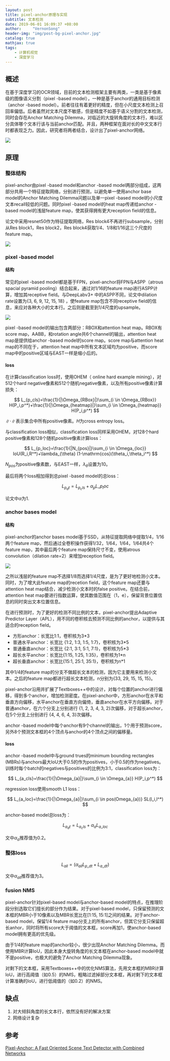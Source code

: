 ```yaml
---
layout: post
title: pixel-anchor原理与实现
subtitle: 文本检测
date: 2019-06-01 16:09:37 +08:00
author:     "VernonSong"
header-img: "img/post-bg-pixel-anchor.jpg"
catalog: true
mathjax: true
tags:
    - 计算机视觉
    - 深度学习
---
```


## 概述
在基于深度学习的OCR领域，目前的文本检测框架主要有两类，一类是基于像素级的图像语义分割（pixel -based model），一种是基于anchor的通用目标检测（anchor -based  model）。前者往往有着更好的精度，但在小尺度文本检测上召回率偏低。后者虽然对文本尺度不敏感，但是精度不如基于语义分割的文本检测，同时会存在Anchor Matching Dilemma，对临近的大旋转角度的文本行，难以区分具体哪个文本行该与当前anchor匹配。并且，两种框架在面对长的中文文本行时都表现乏力。因此，研究者将两者结合，设计出了pixel-anchor网络。

![](\img\in-post\post-text-detection\pixel-anchor-4.png)

## 原理
### 整体结构
pixel-anchor由pixel -based model和anchor -based  model两部分组成，这两部分共用一个特征提取网络，分别进行预测，以避免单一使用anchor base model的Anchor Matching Dilemma问题以及单一pixel -based model的小尺度文本recall较低的问题。同时pixel -based model的heat map传递给anchor -based  model的浅层feature map，使其获得拥有更大reception field的信息。

论文中采用resnet50作为特征提取网络，Res block4不再进行subsample，分别从Res block1，Res block2，Res block4获取1/4、1/8和1/16这三个尺度的feature map。

![](\img\in-post\post-text-detection\pixel-anchor-1.png)

### pixel -based model
#### 结构
常见的pixel -based model都是基于FPN，pixel-anchor将FPN与ASPP（atrous spacial pyramid pooling）结合起来，通过对1/16的feature map进行ASPP计算，增加其receptive field。与DeepLabv3+ 中的ASPP不同，论文中dilation rate设置为{3, 6, 9, 12, 15, 18} ，使feature map包含不同receptive field的信息，来应对各种大小的文本行。之后则是截至到1/4尺度的upsample。

![](\img\in-post\post-text-detection\pixel-anchor-2.png)

pixel -based model的输出包含两部分：RBOX和attention heat map。RBOX有score map，AABB，和rotation angle共6个channel的输出，attention heat map是提供给anchor -based model的score map。score map与attention heat map的不同在于，attention heat map中所有文本区域均为positive，而score map中的positive区域与EAST一样是缩小后的。


#### loss
在计算classification loss时，使用OHEM（ online hard example mining），对512个hard negative像素和512个随机negative像素，以及所有positive像素计算损失：

$$
L_{p_cls}=\frac{1}{|\Omega_{RBox}|}\sum_{i \in \Omega_{RBox}} H(P_i,p^*)+\frac{1}{|\Omega_{heatmap}|}\sum_{i \in \Omega_{heatmap}} H(P_i,p^*)
$$

$\|\cdot\|$表示集合中所有positive像素。$H$为cross entropy loss。

与classification loss相似，classification loss同样采用OHEM，对128个hard positive像素和128个随机positive像素计算loss：

$$
L_{p_loc}=\frac{1}{|N_{pos}|}\sum_{i \in \Omega_{loc}} IoU(R_i,R^*)+\lambda_{\theta} (1-\mathrm{cos}(\theta_i,\theta_i^*)
$$

$N_{pos}$为positive像素数，与EAST一样，$\lambda_{\theta}$设置为10。

最后将两个loss相加得到总pixel -based model的总loss：

$$
L_{p_dt}=L_{p_cls}+\alpha _p L\_{p_loc}
$$

论文中$\alpha$为1.

### anchor bases model
#### 结构
pixel-anchor的anchor bases model基于SSD，从特征提取网络中提取1/4，1/16两个feature map，然后通过全卷积操作获得1/32，1/64，1/64，1/64共4个feature map，其中最后两个feature map保持尺寸不变，使用atrous convolution（dilation rate=2）来增加reception field。

![](\img\in-post\post-text-detection\pixel-anchor-3.png)

之所以浅层的feature map不选择1/8而选择1/4尺度，是为了更好地检测小文本。同时，为了增大此feature map的recetion field，这个feature map还要与attention heat map结合，减少检测小文本时的false positive。在结合前，attention heat map要进行指数运算，使其数值范围在（1，e），保留背景位置信息的同时突出文本位置信息。

在进行预测时，为了更好的检测不同比例的文本，pixel-anchor提出Adaptive Predictor Layer（APL），用不同的卷积核去预测不同比例的anchor，以提供与其适合的reception field。

- 方形anchor：长宽比1:1，卷积核为3*3
- 普通水平anchor：长宽比 {1:2, 1:3, 1:5, 1:7}，卷积核为3*5
- 普通垂直anchor：长宽比 {2:1, 3:1, 5:1, 7:1}，卷积核为5*3
- 超长水平anchor：长宽比{1:15, 1:25, 1:35}，卷积核为1*n
- 超长垂直anchor：长宽比{15:1, 25:1, 35:1}，卷积核为n*1

其中1/4的feature map的分支不做超长文本的检测，因为它主要用来检测小文本。之后的feature map都进行超长文本检测，n分别为{33, 29, 15, 15, 15}。

pixel-anchor沿用并扩展了Textboxes++中的设计，对每个位置的anchor进行偏移，得到多个anchor，增加检测密度。在pixel-anchor中，方形anchor在水平和垂直方向偏移，水平anchor在垂直方向偏倚，垂直anchor在水平方向偏移。对于普通anchor，在六个分支上分别进行 {1, 2, 3, 4, 3, 2}次偏移，对于超长anchor，在5个分支上分别进行 {4, 4, 6, 4, 3}次偏移。

anchor -based model中每个anchor有9个channel的输出，1个用于预测score，另外8个预测文本框的4个顶点与anchor的4个顶点之间的偏移量。

#### loss
anchor -based model中与ground trues的minimum bounding rectangles (MBRs)与anchors最大IoU大于0.5的作为positives，小于0.5的作为negatives。训练时每个batch的negatives与positives的比例为3:1，classification loss为：

$$
L_{a_cls}=\frac{1}{|\Omega_{a}|}\sum_{i \in \Omega_{a}} H(P_i,p^*)
$$

regression loss使用smooth L1 loss：

$$
L_{a_loc}=\frac{1}{|\Omega_{a}|}\sum_{i \in pos(Omega_{a})} SL(l_i,l^*)
$$

anchor-based model总loss为：

$$
L_{a_dt}=L_{a_cls}+\alpha_aL_{a\_loc}
$$

文中$\alpha_a$推荐值为0.2。

### 整体loss

$$
L_{all}=(\alpha_{all}L_{p\_dt}+L_{a\_dt})
$$

文中$\alpha_{all}$推荐值为3。

### fusion NMS
pixel-anchor针对pixel-based model与anchor-based model的特点，在推理阶段分别选取它们擅长的部分作为结果。对于pixel-based model，只保留预测的文本框的MBR小于10像素以及MBR长宽比在[1:15, 15:1]之间的结果。对于anchor-based model，保留1/4 feature map分支上的所有anchor，但其它分支只保留超长anhor，同时将所有score大于阈值的文本框，score再加1，使anchor-based model拥有更高的优先级。

由于1/4的feature map的anchor较小，很少出现Anchor Matching Dilemma。而使用MBR计算IoU，因此本身大旋转角度的长文本框在anchor-based model中就不是positive，也极大的避免了Anchor Matching Dilemma现象。

对剩下的文本框，采用Textboxes++中的优化NMS算法，先用文本框的MBR计算IoU，进行高阈值（如0.5）的NMS，粗略过滤掉部分文本框，再对剩下的文本框计算准确的IoU，进行低阈值的（如0.2）的NMS。

## 缺点
1. 对大倾斜角度的长文本行，依然没有好的解决方案
2. 网络设计复杂

## 参考
[Pixel-Anchor: A Fast Oriented Scene Text Detector with Combined Networks](https://arxiv.org/abs/1811.07432)









